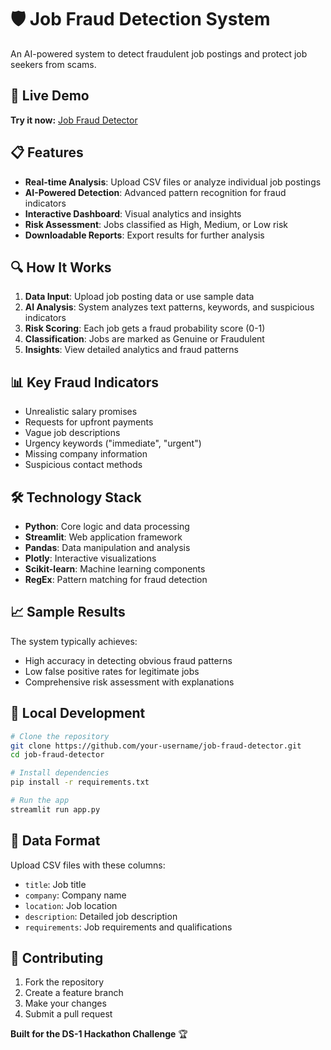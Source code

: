 # 🛡️ Job Fraud Detection System

An AI-powered system to detect fraudulent job postings and protect job seekers from scams.

## 🚀 Live Demo

**Try it now:** [Job Fraud Detector]([https://your-app-name.streamlit.app](https://job-fraud-detector2.streamlit.app/))

## 📋 Features

- **Real-time Analysis**: Upload CSV files or analyze individual job postings
- **AI-Powered Detection**: Advanced pattern recognition for fraud indicators
- **Interactive Dashboard**: Visual analytics and insights
- **Risk Assessment**: Jobs classified as High, Medium, or Low risk
- **Downloadable Reports**: Export results for further analysis

## 🔍 How It Works

1. **Data Input**: Upload job posting data or use sample data
2. **AI Analysis**: System analyzes text patterns, keywords, and suspicious indicators
3. **Risk Scoring**: Each job gets a fraud probability score (0-1)
4. **Classification**: Jobs are marked as Genuine or Fraudulent
5. **Insights**: View detailed analytics and fraud patterns

## 📊 Key Fraud Indicators

- Unrealistic salary promises
- Requests for upfront payments
- Vague job descriptions
- Urgency keywords ("immediate", "urgent")
- Missing company information
- Suspicious contact methods

## 🛠️ Technology Stack

- **Python**: Core logic and data processing
- **Streamlit**: Web application framework
- **Pandas**: Data manipulation and analysis
- **Plotly**: Interactive visualizations
- **Scikit-learn**: Machine learning components
- **RegEx**: Pattern matching for fraud detection

## 📈 Sample Results

The system typically achieves:
- High accuracy in detecting obvious fraud patterns
- Low false positive rates for legitimate jobs
- Comprehensive risk assessment with explanations

## 🚀 Local Development

```bash
# Clone the repository
git clone https://github.com/your-username/job-fraud-detector.git
cd job-fraud-detector

# Install dependencies
pip install -r requirements.txt

# Run the app
streamlit run app.py
```

## 📝 Data Format

Upload CSV files with these columns:
- `title`: Job title
- `company`: Company name
- `location`: Job location
- `description`: Detailed job description
- `requirements`: Job requirements and qualifications

## 🤝 Contributing

1. Fork the repository
2. Create a feature branch
3. Make your changes
4. Submit a pull request



**Built for the DS-1 Hackathon Challenge** 🏆
